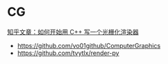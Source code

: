 # CG

[知乎文章：如何开始用 C++ 写一个光栅化渲染器](http://www.zhihu.com/question/24786878)

- https://github.com/vo01github/ComputerGraphics
- https://github.com/tvytlx/render-py